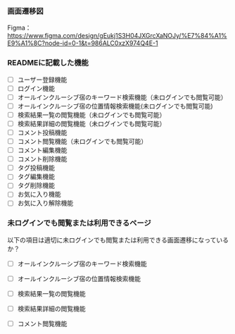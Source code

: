 ### 画面遷移図
Figma：https://www.figma.com/design/gEukj1S3H04JXGrcXaNOJy/%E7%84%A1%E9%A1%8C?node-id=0-1&t=986ALC0xzX974Q4E-1

### READMEに記載した機能
- [ ] ユーザー登録機能
- [ ] ログイン機能
- [ ] オールインクルーシブ宿のキーワード検索機能（未ログインでも閲覧可能）
- [ ] オールインクルーシブ宿の位置情報検索機能(未ログインでも閲覧可能)
- [ ] 検索結果一覧の閲覧機能（未ログインでも閲覧可能）
- [ ] 検索結果詳細の閲覧機能（未ログインでも閲覧可能）
- [ ] コメント投稿機能
- [ ] コメント閲覧機能（未ログインでも閲覧可能）
- [ ] コメント編集機能
- [ ] コメント削除機能
- [ ] タグ投稿機能
- [ ] タグ編集機能
- [ ] タグ削除機能
- [ ] お気に入り機能
- [ ] お気に入り解除機能

### 未ログインでも閲覧または利用できるページ
以下の項目は適切に未ログインでも閲覧または利用できる画面遷移になっているか？
- [ ] オールインクルーシブ宿のキーワード検索機能
- [ ] オールインクルーシブ宿の位置情報検索機能
- [ ] 検索結果一覧の閲覧機能
- [ ] 検索結果詳細の閲覧機能
- [ ] コメント閲覧機能


